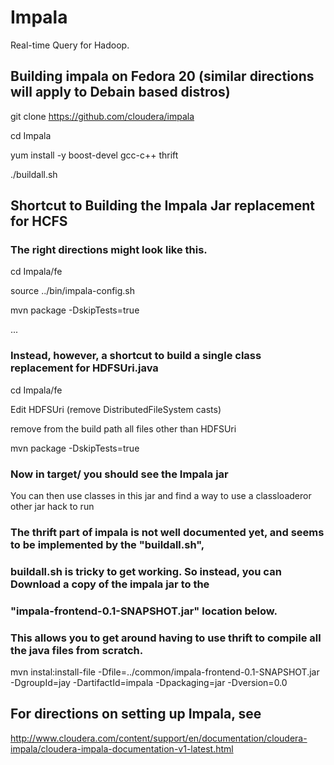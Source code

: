 Impala
======

Real-time Query for Hadoop.  


## Building impala on Fedora 20 (similar directions will apply to Debain based distros)

git clone https://github.com/cloudera/impala

cd Impala

yum install -y boost-devel gcc-c++ thrift

./buildall.sh

## Shortcut to Building the Impala Jar replacement for HCFS


### The right directions might look like this.

cd Impala/fe

source ../bin/impala-config.sh

mvn package -DskipTests=true

...

### Instead, however, a shortcut to build a single class replacement for HDFSUri.java

cd Impala/fe

Edit HDFSUri (remove DistributedFileSystem casts)

remove from the build path all files other than HDFSUri

mvn package -DskipTests=true

### Now in target/ you should see the Impala jar

You can then use classes in this jar and find a way to use a classloaderor other jar hack to run 


### The thrift part of impala is not well documented yet, and seems to be implemented by the "buildall.sh",
### buildall.sh is tricky to get working.  So instead, you can Download a copy of the impala jar to the 
### "impala-frontend-0.1-SNAPSHOT.jar" location below.
### This allows you to get around having to use thrift to compile all the java files from scratch.

mvn instal:install-file -Dfile=../common/impala-frontend-0.1-SNAPSHOT.jar -DgroupId=jay -DartifactId=impala -Dpackaging=jar -Dversion=0.0

## For directions on setting up Impala, see

http://www.cloudera.com/content/support/en/documentation/cloudera-impala/cloudera-impala-documentation-v1-latest.html

